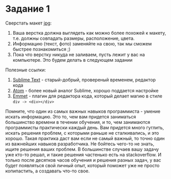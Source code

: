 ﻿# Задание 1

Сверстать макет [jpg](/homework_1/task_01/homework1.png):

1. Ваша верстка должна выглядеть как можно более похожей к макету, т.е. должны совпадать размеры, расположение, цвета.
2. Информацию (текст, фото) заменяйте на свою, так мы сможем быстрее познакомиться ;)
3. Пока что верстку никуда не заливаем, пусть лежит у вас на компьютере. Это будем делать в следующем задании

Полезные ссылки:

1. [Sublime Text](https://www.sublimetext.com/3) - старый-добрый, провереный временем, редактор кода
2. [Atom](https://atom.io/) - более новый аналог Sublime, хорошо поддается настройке
3. [Emmet](http://emmet.io/) - плагин для редактора кода, который делает магию в стиле `div -> <div></div>`

Помните, что один из самых важных навыков программиста - умение искать информацию. Это то, чем вам придется заниматься большинство времени в течении обучения, и то, чем занимаются программисты практически каждый день. Вам придется много гуглить, искать решения проблем, с которыми раньше не сталкивались, и это хорошо. Такая практика даст вам если не самый важный, то точно один из важнейших навыков разработчика. Не бойтесь чего-то не знать, ищите решения ваших проблем. В большинстве случаев вашу задачу уже кто-то решал, и такие решения частенько есть на stackoverflow. И только после десятков часов обучения и решения разных задач, у вас будет появляться свой личный опыт, который поможет уже не просто копипастить, а создавать что-то свое.